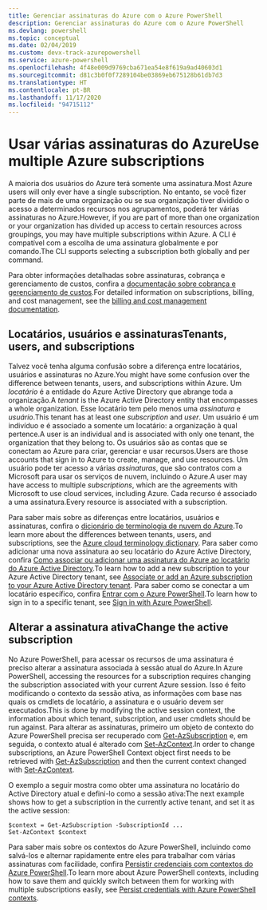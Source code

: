 ```yaml
---
title: Gerenciar assinaturas do Azure com o Azure PowerShell
description: Gerenciar assinaturas do Azure com o Azure PowerShell
ms.devlang: powershell
ms.topic: conceptual
ms.date: 02/04/2019
ms.custom: devx-track-azurepowershell
ms.service: azure-powershell
ms.openlocfilehash: 4f48e009d9769cba671ea54e8f619a9ad40603d1
ms.sourcegitcommit: d81c3b0f0f7289104be03869eb675128b61db7d3
ms.translationtype: HT
ms.contentlocale: pt-BR
ms.lasthandoff: 11/17/2020
ms.locfileid: "94715112"
---
```

# <a name="use-multiple-azure-subscriptions"></a><span data-ttu-id="91b97-103">Usar várias assinaturas do Azure</span><span class="sxs-lookup"><span data-stu-id="91b97-103">Use multiple Azure subscriptions</span></span>

<span data-ttu-id="91b97-104">A maioria dos usuários do Azure terá somente uma assinatura.</span><span class="sxs-lookup"><span data-stu-id="91b97-104">Most Azure users will only ever have a single subscription.</span></span> <span data-ttu-id="91b97-105">No entanto, se você fizer parte de mais de uma organização ou se sua organização tiver dividido o acesso a determinados recursos nos agrupamentos, poderá ter várias assinaturas no Azure.</span><span class="sxs-lookup"><span data-stu-id="91b97-105">However, if you are part of more than one organization or your organization has divided up access to certain resources across groupings, you may have multiple subscriptions within Azure.</span></span> <span data-ttu-id="91b97-106">A CLI é compatível com a escolha de uma assinatura globalmente e por comando.</span><span class="sxs-lookup"><span data-stu-id="91b97-106">The CLI supports selecting a subscription both globally and per command.</span></span>

<span data-ttu-id="91b97-107">Para obter informações detalhadas sobre assinaturas, cobrança e gerenciamento de custos, confira a [documentação sobre cobrança e gerenciamento de custos](/azure/billing/).</span><span class="sxs-lookup"><span data-stu-id="91b97-107">For detailed information on subscriptions, billing, and cost management, see the [billing and cost management documentation](/azure/billing/).</span></span>

## <a name="tenants-users-and-subscriptions"></a><span data-ttu-id="91b97-108">Locatários, usuários e assinaturas</span><span class="sxs-lookup"><span data-stu-id="91b97-108">Tenants, users, and subscriptions</span></span>

<span data-ttu-id="91b97-109">Talvez você tenha alguma confusão sobre a diferença entre locatários, usuários e assinaturas no Azure.</span><span class="sxs-lookup"><span data-stu-id="91b97-109">You might have some confusion over the difference between tenants, users, and subscriptions within Azure.</span></span> <span data-ttu-id="91b97-110">Um _locatário_ é a entidade do Azure Active Directory que abrange toda a organização.</span><span class="sxs-lookup"><span data-stu-id="91b97-110">A _tenant_ is the Azure Active Directory entity that encompasses a whole organization.</span></span> <span data-ttu-id="91b97-111">Esse locatário tem pelo menos uma _assinatura_ e _usuário_.</span><span class="sxs-lookup"><span data-stu-id="91b97-111">This tenant has at least one _subscription_ and _user_.</span></span> <span data-ttu-id="91b97-112">Um usuário é um indivíduo e é associado a somente um locatário: a organização à qual pertence.</span><span class="sxs-lookup"><span data-stu-id="91b97-112">A user is an individual and is associated with only one tenant, the organization that they belong to.</span></span> <span data-ttu-id="91b97-113">Os usuários são as contas que se conectam ao Azure para criar, gerenciar e usar recursos.</span><span class="sxs-lookup"><span data-stu-id="91b97-113">Users are those accounts that sign in to Azure to create, manage, and use resources.</span></span>
<span data-ttu-id="91b97-114">Um usuário pode ter acesso a várias _assinaturas_, que são contratos com a Microsoft para usar os serviços de nuvem, incluindo o Azure.</span><span class="sxs-lookup"><span data-stu-id="91b97-114">A user may have access to multiple _subscriptions_, which are the agreements with Microsoft to use cloud services, including Azure.</span></span> <span data-ttu-id="91b97-115">Cada recurso é associado a uma assinatura.</span><span class="sxs-lookup"><span data-stu-id="91b97-115">Every resource is associated with a subscription.</span></span>

<span data-ttu-id="91b97-116">Para saber mais sobre as diferenças entre locatários, usuários e assinaturas, confira o [dicionário de terminologia de nuvem do Azure](/azure/azure-glossary-cloud-terminology).</span><span class="sxs-lookup"><span data-stu-id="91b97-116">To learn more about the differences between tenants, users, and subscriptions, see the [Azure cloud terminology dictionary](/azure/azure-glossary-cloud-terminology).</span></span>  <span data-ttu-id="91b97-117">Para saber como adicionar uma nova assinatura ao seu locatário do Azure Active Directory, confira [Como associar ou adicionar uma assinatura do Azure ao locatário do Azure Active Directory](/azure/active-directory/active-directory-how-subscriptions-associated-directory).</span><span class="sxs-lookup"><span data-stu-id="91b97-117">To learn how to add a new subscription to your Azure Active Directory tenant, see [Associate or add an Azure subscription to your Azure Active Directory tenant](/azure/active-directory/active-directory-how-subscriptions-associated-directory).</span></span>
<span data-ttu-id="91b97-118">Para saber como se conectar a um locatário específico, confira [Entrar com o Azure PowerShell](/powershell/azure/authenticate-azureps).</span><span class="sxs-lookup"><span data-stu-id="91b97-118">To learn how to sign in to a specific tenant, see [Sign in with Azure PowerShell](/powershell/azure/authenticate-azureps).</span></span>

## <a name="change-the-active-subscription"></a><span data-ttu-id="91b97-119">Alterar a assinatura ativa</span><span class="sxs-lookup"><span data-stu-id="91b97-119">Change the active subscription</span></span>

<span data-ttu-id="91b97-120">No Azure PowerShell, para acessar os recursos de uma assinatura é preciso alterar a assinatura associada à sessão atual do Azure.</span><span class="sxs-lookup"><span data-stu-id="91b97-120">In Azure PowerShell, accessing the resources for a subscription requires changing the subscription associated with your current Azure session.</span></span>
<span data-ttu-id="91b97-121">Isso é feito modificando o contexto da sessão ativa, as informações com base nas quais os cmdlets de locatário, a assinatura e o usuário devem ser executados.</span><span class="sxs-lookup"><span data-stu-id="91b97-121">This is done by modifying the active session context, the information about which tenant, subscription, and user cmdlets should be run against.</span></span>
<span data-ttu-id="91b97-122">Para alterar as assinaturas, primeiro um objeto de contexto do Azure PowerShell precisa ser recuperado com [Get-AzSubscription](/powershell/module/az.accounts/get-azsubscription) e, em seguida, o contexto atual é alterado com [Set-AzContext](/powershell/module/az.accounts/set-azcontext).</span><span class="sxs-lookup"><span data-stu-id="91b97-122">In order to change subscriptions, an Azure PowerShell Context object first needs to be retrieved with [Get-AzSubscription](/powershell/module/az.accounts/get-azsubscription) and then the current context changed with [Set-AzContext](/powershell/module/az.accounts/set-azcontext).</span></span>

<span data-ttu-id="91b97-123">O exemplo a seguir mostra como obter uma assinatura no locatário do Active Directory atual e defini-lo como a sessão ativa:</span><span class="sxs-lookup"><span data-stu-id="91b97-123">The next example shows how to get a subscription in the currently active tenant, and set it as the active session:</span></span>

```powershell-interactive
$context = Get-AzSubscription -SubscriptionId ...
Set-AzContext $context
```

<span data-ttu-id="91b97-124">Para saber mais sobre os contextos do Azure PowerShell, incluindo como salvá-los e alternar rapidamente entre eles para trabalhar com várias assinaturas com facilidade, confira [Persistir credenciais com contextos do Azure PowerShell](context-persistence.md).</span><span class="sxs-lookup"><span data-stu-id="91b97-124">To learn more about Azure PowerShell contexts, including how to save them and quickly switch between them for working with multiple subscriptions easily, see [Persist credentials with Azure PowerShell contexts](context-persistence.md).</span></span>
